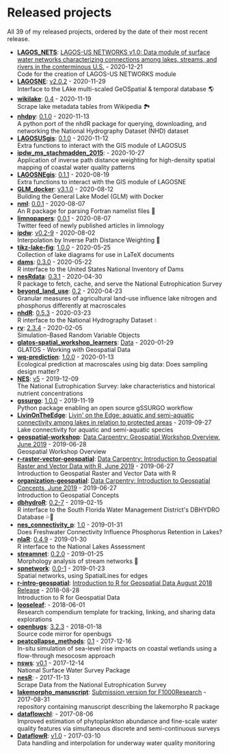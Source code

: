 # Released projects

All <!-- release_count starts -->39<!-- release_count ends --> of my released projects, ordered by the date of their most recent release.

<!-- recent_releases starts -->
* **[LAGOS_NETS](https://github.com/cont-limno/LAGOS_NETS)**: [LAGOS-US NETWORKS v1.0: Data module of surface water networks characterizing connections among lakes, streams, and rivers in the conterminous U.S.](https://github.com/cont-limno/LAGOS_NETS/releases/tag/v1.0.0) - 2020-12-21
<br>Code for the creation of LAGOS-US NETWORKS module
* **[LAGOSNE](https://github.com/cont-limno/LAGOSNE)**: [v2.0.2](https://github.com/cont-limno/LAGOSNE/releases/tag/v2.0.2) - 2020-11-29
<br>Interface to the LAke multi-scaled GeOSpatial & temporal database :earth_americas:
* **[wikilake](https://github.com/jsta/wikilake)**: [0.4](https://github.com/jsta/wikilake/releases/tag/0.4) - 2020-11-19
<br>Scrape lake metadata tables from Wikipedia 🏞
* **[nhdpy](https://github.com/jsta/nhdpy)**: [0.1.0](https://github.com/jsta/nhdpy/releases/tag/0.1.0) - 2020-11-13
<br>A python port of the nhdR package for querying, downloading, and networking the National Hydrography Dataset (NHD) dataset
* **[LAGOSUSgis](https://github.com/cont-limno/LAGOSUSgis)**: [0.1.0](https://github.com/cont-limno/LAGOSUSgis/releases/tag/0.1.0) - 2020-11-12
<br>Extra functions to interact with the GIS module of LAGOSUS
* **[ipdw_ms_stachmadden_2015](https://github.com/jsta/ipdw_ms_stachmadden_2015)**: [](https://github.com/jsta/ipdw_ms_stachmadden_2015/releases/tag/0.1) - 2020-10-27
<br>Application of inverse path distance weighting for high-density spatial mapping of coastal water quality patterns
* **[LAGOSNEgis](https://github.com/cont-limno/LAGOSNEgis)**: [0.1.1](https://github.com/cont-limno/LAGOSNEgis/releases/tag/0.1.1) - 2020-08-19
<br>Extra functions to interact with the GIS module of LAGOSNE
* **[GLM_docker](https://github.com/jsta/GLM_docker)**: [v3.1.0](https://github.com/jsta/GLM_docker/releases/tag/v3.1.0) - 2020-08-12
<br>Building the General Lake Model (GLM) with Docker 
* **[nml](https://github.com/jsta/nml)**: [0.0.1](https://github.com/jsta/nml/releases/tag/0.0.1) - 2020-08-07
<br>An R package for parsing Fortran namelist files :tophat:
* **[limnopapers](https://github.com/jsta/limnopapers)**: [0.0.1](https://github.com/jsta/limnopapers/releases/tag/0.0.1) - 2020-08-07
<br>Twitter feed of newly published articles in limnology
* **[ipdw](https://github.com/jsta/ipdw)**: [v0.2-9](https://github.com/jsta/ipdw/releases/tag/v0.2-9) - 2020-08-02
<br>Interpolation by Inverse Path Distance Weighting 🌊
* **[tikz-lake-fig](https://github.com/jsta/tikz-lake-fig)**: [1.0.0](https://github.com/jsta/tikz-lake-fig/releases/tag/1.0.0) - 2020-05-25
<br>Collection of lake diagrams for use in LaTeX documents 
* **[dams](https://github.com/jsta/dams)**: [0.3.0](https://github.com/jsta/dams/releases/tag/0.3.0) - 2020-05-22
<br>R interface to the United States National Inventory of Dams
* **[nesRdata](https://github.com/jsta/nesRdata)**: [0.3.1](https://github.com/jsta/nesRdata/releases/tag/0.3.1) - 2020-04-30
<br>R package to fetch, cache, and serve the National Eutrophication Survey
* **[beyond_land_use](https://github.com/CNHLakes/beyond_land_use)**: [0.2](https://github.com/CNHLakes/beyond_land_use/releases/tag/0.2) - 2020-04-23
<br>Granular measures of agricultural land-use influence lake nitrogen and phosphorus differently at macroscales
* **[nhdR](https://github.com/jsta/nhdR)**: [0.5.3](https://github.com/jsta/nhdR/releases/tag/0.5.3) - 2020-03-23
<br>R interface to the National Hydrography Dataset :droplet:
* **[rv](https://github.com/jsta/rv)**: [2.3.4](https://github.com/jsta/rv/releases/tag/2.3.4) - 2020-02-05
<br>Simulation-Based Random Variable Objects
* **[glatos-spatial_workshop_learners](https://github.com/jsta/glatos-spatial_workshop_learners)**: [Data](https://github.com/jsta/glatos-spatial_workshop_learners/releases/tag/0.0.1) - 2020-01-29
<br>GLATOS - Working with Geospatial Data
* **[wq-prediction](https://github.com/cont-limno/wq-prediction)**: [1.0.0](https://github.com/cont-limno/wq-prediction/releases/tag/1.0.0) - 2020-01-13
<br>Ecological prediction at macroscales using big data: Does  sampling design matter?
* **[NES](https://github.com/ReproducibleQM/NES)**: [v5](https://github.com/ReproducibleQM/NES/releases/tag/v5) - 2019-12-09
<br>The National Eutrophication Survey: lake characteristics and historical nutrient concentrations
* **[gssurgo](https://github.com/jsta/gssurgo)**: [1.0.0](https://github.com/jsta/gssurgo/releases/tag/1.0.0) - 2019-11-19
<br>Python package enabling an open source gSSURGO workflow
* **[LivinOnTheEdge](https://github.com/cont-limno/LivinOnTheEdge)**: [Livin' on the Edge: aquatic and semi-aquatic connectivity among lakes in relation to protected areas](https://github.com/cont-limno/LivinOnTheEdge/releases/tag/1.0) - 2019-09-27
<br>Lake connectivity for aquatic and semi-aquatic species
* **[geospatial-workshop](https://github.com/datacarpentry/geospatial-workshop)**: [Data Carpentry: Geospatial Workshop Overview, June 2019](https://github.com/datacarpentry/geospatial-workshop/releases/tag/v2019.06.1) - 2019-06-28
<br>Geospatial Workshop Overview
* **[r-raster-vector-geospatial](https://github.com/datacarpentry/r-raster-vector-geospatial)**: [Data Carpentry: Introduction to Geospatial Raster and Vector Data with R, June 2019](https://github.com/datacarpentry/r-raster-vector-geospatial/releases/tag/v2019.06.1) - 2019-06-27
<br>Introduction to Geospatial Raster and Vector Data with R
* **[organization-geospatial](https://github.com/datacarpentry/organization-geospatial)**: [Data Carpentry: Introduction to Geospatial Concepts, June 2019](https://github.com/datacarpentry/organization-geospatial/releases/tag/v2019.06.1) - 2019-06-27
<br>Introduction to Geospatial Concepts
* **[dbhydroR](https://github.com/ropensci/dbhydroR)**: [0.2-7](https://github.com/ropensci/dbhydroR/releases/tag/v0.2-7) - 2019-02-15
<br>R interface to the South Florida Water Management District's DBHYDRO Database :sweat_drops::palm_tree:
* **[nes_connectivity_p](https://github.com/jsta/nes_connectivity_p)**: [1.0](https://github.com/jsta/nes_connectivity_p/releases/tag/1.0) - 2019-01-31
<br>Does Freshwater Connectivity Influence Phosphorus Retention in Lakes?
* **[nlaR](https://github.com/jsta/nlaR)**: [0.4.9](https://github.com/jsta/nlaR/releases/tag/0.4.9) - 2019-01-30
<br>R interface to the National Lakes Assessment
* **[streamnet](https://github.com/jsta/streamnet)**: [0.2.0](https://github.com/jsta/streamnet/releases/tag/0.2.0) - 2019-01-25
<br>Morphology analysis of stream networks 🍃
* **[spnetwork](https://github.com/jsta/spnetwork)**: [0.0-1](https://github.com/jsta/spnetwork/releases/tag/0.0-1) - 2019-01-23
<br>Spatial networks, using SpatialLines for edges
* **[r-intro-geospatial](https://github.com/datacarpentry/r-intro-geospatial)**: [Introduction to R for Geospatial Data August 2018 Release](https://github.com/datacarpentry/r-intro-geospatial/releases/tag/v2018.08.1) - 2018-08-28
<br>Introduction to R for Geospatial Data
* **[looseleaf](https://github.com/jsta/looseleaf)**: [](https://github.com/jsta/looseleaf/releases/tag/v1.0.0) - 2018-06-01
<br>Research compendium template for tracking, linking, and sharing data explorations
* **[openbugs](https://github.com/jsta/openbugs)**: [3.2.3](https://github.com/jsta/openbugs/releases/tag/3.2.3) - 2018-01-18
<br>Source code mirror for openbugs
* **[peatcollapse_methods](https://github.com/jsta/peatcollapse_methods)**: [0.1](https://github.com/jsta/peatcollapse_methods/releases/tag/v0.1) - 2017-12-16
<br>In-situ simulation of sea-level rise impacts on coastal wetlands using a flow-through mesocosm approach
* **[nsws](https://github.com/jsta/nsws)**: [v0.1](https://github.com/jsta/nsws/releases/tag/0.1) - 2017-12-14
<br>National Surface Water Survey Package
* **[nesR](https://github.com/jsta/nesR)**: [](https://github.com/jsta/nesR/releases/tag/v0.3) - 2017-11-13
<br>Scrape Data from the National Eutrophication Survey
* **[lakemorpho_manuscript](https://github.com/jhollist/lakemorpho_manuscript)**: [Submission version for F1000Research](https://github.com/jhollist/lakemorpho_manuscript/releases/tag/v1.0) - 2017-08-31
<br>repository containing manuscript describing the lakemorpho R package
* **[dataflowchl](https://github.com/jsta/dataflowchl)**: [](https://github.com/jsta/dataflowchl/releases/tag/v3) - 2017-08-06
<br>Improved estimation of phytoplankton abundance and fine-scale water quality features via simultaneous discrete and semi-continuous surveys
* **[DataflowR](https://github.com/jsta/DataflowR)**: [v1.0](https://github.com/jsta/DataflowR/releases/tag/v1.0) - 2017-03-10
<br>Data handling and interpolation for underway water quality monitoring
<!-- recent_releases ends -->
